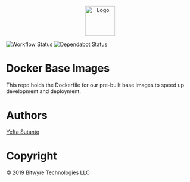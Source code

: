 <p align="center">
  <a href="https://github.com/bitwyre">
    <img src="https://github.com/bitwyre/interface/blob/develop/public/static/images/logo.png?raw=true" alt="Logo" height="80" width="auto">
  </a>
</p>

![Workflow Status](https://github.com/bitwyre/base-images/workflows/Publish%20Docker/badge.svg)
[![Dependabot Status](https://api.dependabot.com/badges/status?host=github&repo=bitwyre/base-images)](https://dependabot.com)

# Docker Base Images

This repo holds the Dockerfile for our pre-built base images to speed up development and deployment.

# Authors

[Yefta Sutanto](https://github.com/nevrending)

# Copyright

&copy; 2019 Bitwyre Technologies LLC
